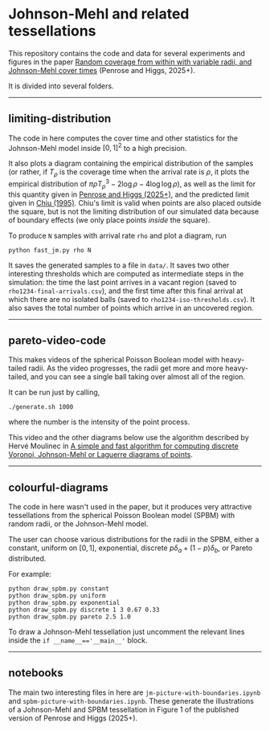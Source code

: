# Johnson-Mehl and related tessellations

This repository contains the code and data for several experiments and figures in the paper [Random coverage from within with variable radii, and Johnson-Mehl cover times](https://arxiv.org/abs/2405.17687) (Penrose and Higgs, 2025+).

It is divided into several folders.

---

## limiting-distribution

The code in here computes the cover time and other statistics for the Johnson-Mehl model inside $[0,1]^2$ to a high precision.

It also plots a diagram containing the empirical distribution of the samples (or rather, if $T_\rho$ is the coverage time when the arrival rate is $\rho$, it plots the empirical distribution of $\pi \rho T_\rho^3 - 2\log \rho - 4\log \log \rho$), as well as the limit for this quantity given in [Penrose and Higgs (2025+)](https://arxiv.org/abs/2405.17687), and the predicted limit given in [Chiu (1995)](https://doi.org/10.2307/1427927). Chiu's limit is valid when points are also placed outside the square, but is not the limiting distribution of our simulated data because of boundary effects (we only place points _inside_ the square).

To produce `N` samples with arrival rate `rho` and plot a diagram, run
```
python fast_jm.py rho N
```

It saves the generated samples to a file in `data/`. It saves two other interesting thresholds which are computed as intermediate steps in the simulation: the time the last point arrives in a vacant region (saved to `rho1234-final-arrivals.csv`), and the first time after this final arrival at which there are no isolated balls (saved to `rho1234-iso-thresholds.csv`). It also saves the total number of points which arrive in an uncovered region.

---

## pareto-video-code

This makes videos of the spherical Poisson Boolean model with heavy-tailed radii. As the video progresses, the radii get more and more heavy-tailed, and you can see a single ball taking over almost all of the region.

It can be run just by calling,
```
./generate.sh 1000
```
where the number is the intensity of the point process.

This video and the other diagrams below use the algorithm described by Hervé Moulinec in [A simple and fast algorithm for computing discrete Voronoi, Johnson-Mehl or Laguerre diagrams of points](https://www.sciencedirect.com/science/article/abs/pii/S0965997822000618).

---


## colourful-diagrams

The code in here wasn't used in the paper, but it produces very attractive tessellations from the spherical Poisson Boolean model (SPBM) with random radii, or the Johnson-Mehl model.

The user can choose various distributions for the radii in the SPBM, either a constant, uniform on $[0,1]$, exponential, discrete $p \delta_a + (1-p)\delta_b$, or Pareto distributed.

For example:
```
python draw_spbm.py constant
python draw_spbm.py uniform
python draw_spbm.py exponential
python draw_spbm.py discrete 1 3 0.67 0.33
python draw_spbm.py pareto 2.5 1.0
```

To draw a Johnson-Mehl tessellation just uncomment the relevant lines inside the `if __name__=='__main__'` block.

---

## notebooks

The main two interesting files in here are `jm-picture-with-boundaries.ipynb` and `spbm-picture-with-boundaries.ipynb`. These generate the illustrations of a Johnson-Mehl and SPBM tessellation in Figure 1 of the published version of Penrose and Higgs (2025+).
